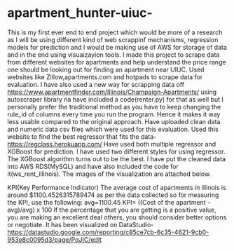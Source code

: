 # apartment_hunter-uiuc-
This is my first ever end to end project which would be more of a research as I will be using different kind of web scrappinf mechanisms, regression models for prediction and I would be making use of AWS for storage of data and in the end using visuaizayion tools.
I made this project to scrape data from different websites for apartments and help understand the price range one should be looking out for finding an apartment near UIUC.
Used websites like Zillow,apartments.com and hotpads to scrape data for evaluation.
I have also used a new way for scrapping data off https://www.apartmentfinder.com/Illinois/Champaign-Apartments/ using autoscraper library na have included a code(renter.py) for that as well but I personally prefer the traditional method as you have to keep changing the rule_id of columns every time you run the program. Hence it makes it way less usable compared to the original approach.
Have uploaded clean data and numeric data csv files which were used for this evaluation. 
Used this website to find the best regressor that fits the data-https://regclass.herokuapp.com/
Have used both multiple regressor and XGBoost for prediction.
I have used two different styles for using regressor.
The XGBoost algorithm turns out to be the best.
I have put the cleaned data into AWS RDS(MySQL) and have also included the code for it(ws_rent_illinois). The images of the visualization are attached below.

KPI(Key Performance Indicator)
The average cost of apartments in illinois is around $1100.4526315789474 as per the data collected so for measuring the KPI, use the following: avg=1100.45
KPI= ((Cost of the apartment - avg)/avg) x 100
If the percentage that you are getting is a positive value, you are making an excellent deal others, you should consider better options or negotiate.
It has been visualized on DataStudio-https://datastudio.google.com/reporting/c85ce7cb-6c35-4621-9cb0-953e8c0095d3/page/PqJIC/edit

